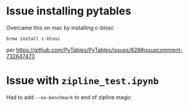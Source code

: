 # Issue installing pytables

Overcame this on mac by installing c-blosc

`brew install c-blosc`

per https://github.com/PyTables/PyTables/issues/828#issuecomment-732647473

# Issue with `zipline_test.ipynb`

Had to add `--no-benchmark` to end of zipline magic 